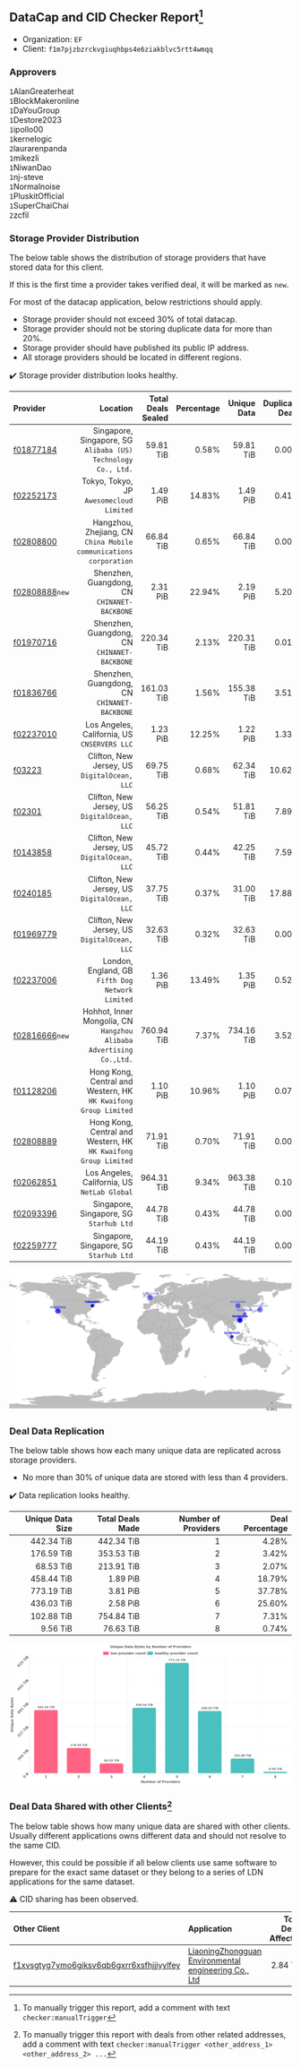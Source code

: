 ## DataCap and CID Checker Report[^1]
 - Organization: `EF`
 - Client: `f1m7pjzbzrckvgiuqhbps4e6ziakblvc5rtt4wmqq`
### Approvers
`1`AlanGreaterheat<br/>`1`BlockMakeronline<br/>`1`DaYouGroup<br/>`1`Destore2023<br/>`1`ipollo00<br/>`1`kernelogic<br/>`2`laurarenpanda<br/>`1`mikezli<br/>`1`NiwanDao<br/>`1`nj-steve<br/>`1`Normalnoise<br/>`1`PluskitOfficial<br/>`1`SuperChaiChai<br/>`2`zcfil


### Storage Provider Distribution
The below table shows the distribution of storage providers that have stored data for this client.

If this is the first time a provider takes verified deal, it will be marked as `new`.

For most of the datacap application, below restrictions should apply.
 - Storage provider should not exceed 30% of total datacap.
 - Storage provider should not be storing duplicate data for more than 20%.
 - Storage provider should have published its public IP address.
 - All storage providers should be located in different regions.

✔️ Storage provider distribution looks healthy.

| Provider                                                    |                                                               Location | Total Deals Sealed | Percentage | Unique Data | Duplicate Deals |
| :---------------------------------------------------------- | ---------------------------------------------------------------------: | -----------------: | ---------: | ----------: | --------------: |
| [f01877184](https://filfox.info/en/address/f01877184)       |       Singapore, Singapore, SG<br/>`Alibaba (US) Technology Co., Ltd.` |          59.81 TiB |      0.58% |   59.81 TiB |           0.00% |
| [f02252173](https://filfox.info/en/address/f02252173)       |                            Tokyo, Tokyo, JP<br/>`Awesomecloud Limited` |           1.49 PiB |     14.83% |    1.49 PiB |           0.41% |
| [f02808800](https://filfox.info/en/address/f02808800)       |   Hangzhou, Zhejiang, CN<br/>`China Mobile communications corporation` |          66.84 TiB |      0.65% |   66.84 TiB |           0.00% |
| [f02808888](https://filfox.info/en/address/f02808888)`new`  |                        Shenzhen, Guangdong, CN<br/>`CHINANET-BACKBONE` |           2.31 PiB |     22.94% |    2.19 PiB |           5.20% |
| [f01970716](https://filfox.info/en/address/f01970716)       |                        Shenzhen, Guangdong, CN<br/>`CHINANET-BACKBONE` |         220.34 TiB |      2.13% |  220.31 TiB |           0.01% |
| [f01836766](https://filfox.info/en/address/f01836766)       |                        Shenzhen, Guangdong, CN<br/>`CHINANET-BACKBONE` |         161.03 TiB |      1.56% |  155.38 TiB |           3.51% |
| [f02237010](https://filfox.info/en/address/f02237010)       |                        Los Angeles, California, US<br/>`CNSERVERS LLC` |           1.23 PiB |     12.25% |    1.22 PiB |           1.33% |
| [f03223](https://filfox.info/en/address/f03223)             |                        Clifton, New Jersey, US<br/>`DigitalOcean, LLC` |          69.75 TiB |      0.68% |   62.34 TiB |          10.62% |
| [f02301](https://filfox.info/en/address/f02301)             |                        Clifton, New Jersey, US<br/>`DigitalOcean, LLC` |          56.25 TiB |      0.54% |   51.81 TiB |           7.89% |
| [f0143858](https://filfox.info/en/address/f0143858)         |                        Clifton, New Jersey, US<br/>`DigitalOcean, LLC` |          45.72 TiB |      0.44% |   42.25 TiB |           7.59% |
| [f0240185](https://filfox.info/en/address/f0240185)         |                        Clifton, New Jersey, US<br/>`DigitalOcean, LLC` |          37.75 TiB |      0.37% |   31.00 TiB |          17.88% |
| [f01969779](https://filfox.info/en/address/f01969779)       |                        Clifton, New Jersey, US<br/>`DigitalOcean, LLC` |          32.63 TiB |      0.32% |   32.63 TiB |           0.00% |
| [f02237006](https://filfox.info/en/address/f02237006)       |                    London, England, GB<br/>`Fifth Dog Network Limited` |           1.36 PiB |     13.49% |    1.35 PiB |           0.52% |
| [f02816666](https://filfox.info/en/address/f02816666)`new`  | Hohhot, Inner Mongolia, CN<br/>`Hangzhou Alibaba Advertising Co.,Ltd.` |         760.94 TiB |      7.37% |  734.16 TiB |           3.52% |
| [f01128206](https://filfox.info/en/address/f01128206)       |     Hong Kong, Central and Western, HK<br/>`HK Kwaifong Group Limited` |           1.10 PiB |     10.96% |    1.10 PiB |           0.07% |
| [f02808889](https://filfox.info/en/address/f02808889)       |     Hong Kong, Central and Western, HK<br/>`HK Kwaifong Group Limited` |          71.91 TiB |      0.70% |   71.91 TiB |           0.00% |
| [f02062851](https://filfox.info/en/address/f02062851)       |                        Los Angeles, California, US<br/>`NetLab Global` |         964.31 TiB |      9.34% |  963.38 TiB |           0.10% |
| [f02093396](https://filfox.info/en/address/f02093396)       |                             Singapore, Singapore, SG<br/>`Starhub Ltd` |          44.78 TiB |      0.43% |   44.78 TiB |           0.00% |
| [f02259777](https://filfox.info/en/address/f02259777)       |                             Singapore, Singapore, SG<br/>`Starhub Ltd` |          44.19 TiB |      0.43% |   44.19 TiB |           0.00% |

<img src="https://raw.githubusercontent.com/data-preservation-programs/filplus-checker-assets/main/filecoin-project/filecoin-plus-large-datasets/issues/2094/1699838294799.png"/>

### Deal Data Replication
The below table shows how each many unique data are replicated across storage providers.

- No more than 30% of unique data are stored with less than 4 providers.

✔️ Data replication looks healthy.

| Unique Data Size | Total Deals Made | Number of Providers | Deal Percentage |
| ---------------: | ---------------: | ------------------: | --------------: |
|       442.34 TiB |       442.34 TiB |                   1 |           4.28% |
|       176.59 TiB |       353.53 TiB |                   2 |           3.42% |
|        68.53 TiB |       213.91 TiB |                   3 |           2.07% |
|       458.44 TiB |         1.89 PiB |                   4 |          18.79% |
|       773.19 TiB |         3.81 PiB |                   5 |          37.78% |
|       436.03 TiB |         2.58 PiB |                   6 |          25.60% |
|       102.88 TiB |       754.84 TiB |                   7 |           7.31% |
|         9.56 TiB |        76.63 TiB |                   8 |           0.74% |

<img src="https://raw.githubusercontent.com/data-preservation-programs/filplus-checker-assets/main/filecoin-project/filecoin-plus-large-datasets/issues/2094/1699838295434.png"/>

### Deal Data Shared with other Clients[^3]
The below table shows how many unique data are shared with other clients.
Usually different applications owns different data and should not resolve to the same CID.

However, this could be possible if all below clients use same software to prepare for the exact same dataset or they belong to a series of LDN applications for the same dataset.

⚠️ CID sharing has been observed.

| Other Client                                                                                                          | Application                                                                                                                           | Total Deals Affected | Unique CIDs | Approvers                                                           |
| :-------------------------------------------------------------------------------------------------------------------- | :------------------------------------------------------------------------------------------------------------------------------------ | -------------------: | ----------: | :------------------------------------------------------------------ |
| [f1xvsgtyg7ymo6giksv6qb6gxrr6xsfhjjjyylfey](https://filfox.info/en/address/f1xvsgtyg7ymo6giksv6qb6gxrr6xsfhjjjyylfey) | [LiaoningZhongguan Environmental engineering Co\., Ltd](https://github.com/filecoin-project/filecoin-plus-large-datasets/issues/2100) |             2.84 TiB |          19 | `2`DaYouGroup<br/>`1`maxvint<br/>`1`Normalnoise<br/>`1`woshidama323 |

[^1]: To manually trigger this report, add a comment with text `checker:manualTrigger`

[^2]: Deals from those addresses are combined into this report as they are specified with `checker:manualTrigger`

[^3]: To manually trigger this report with deals from other related addresses, add a comment with text `checker:manualTrigger <other_address_1> <other_address_2> ...`
